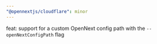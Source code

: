 ```yaml
---
"@opennextjs/cloudflare": minor
---
```


feat: support for a custom OpenNext config path with the `--openNextConfigPath` flag
